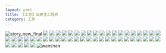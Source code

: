 ```yaml
---
layout: post
title: 【工作】云原生工程师
category: 工作
---
```

![story_new_final](http://r8s97vm6g.hd-bkt.clouddn.com/img/story_new_final_0317.png)
![](http://r8s97vm6g.hd-bkt.clouddn.com/img/docker-0320-1.png)
![](http://r8s97vm6g.hd-bkt.clouddn.com/img/docker-0320-2.png)
![](http://r8s97vm6g.hd-bkt.clouddn.com/img/docker-0320-3.png)
![](http://r8s97vm6g.hd-bkt.clouddn.com/img/docker-0320-4.png)
![](http://r8s97vm6g.hd-bkt.clouddn.com/img/docker-0320-5.png)
![](http://r8s97vm6g.hd-bkt.clouddn.com/img/docker-0320-6.png)
![](http://r8s97vm6g.hd-bkt.clouddn.com/img/docker-0320-7.png)
![](http://r8s97vm6g.hd-bkt.clouddn.com/img/docker-0320-8.png)
![](http://r8s97vm6g.hd-bkt.clouddn.com/img/docker-0320-9.png)
![](http://r8s97vm6g.hd-bkt.clouddn.com/img/docker-0320-10.png)
![](http://r8s97vm6g.hd-bkt.clouddn.com/img/docker-0320-11.png)
![](http://r8s97vm6g.hd-bkt.clouddn.com/img/docker-0320-12.png)
![](http://r8s97vm6g.hd-bkt.clouddn.com/img/docker-0320-13.png)
![](http://r8s97vm6g.hd-bkt.clouddn.com/img/docker-0320-14.png)
![](http://r8s97vm6g.hd-bkt.clouddn.com/img/docker-0320-15.png)
![](http://r8s97vm6g.hd-bkt.clouddn.com/img/docker-0320-16.png)
![](http://r8s97vm6g.hd-bkt.clouddn.com/img/docker-0320-17.png)
![](http://r8s97vm6g.hd-bkt.clouddn.com/img/docker-0320-18.png)
![](http://r8s97vm6g.hd-bkt.clouddn.com/img/docker-0320-19.png)
![](http://r8s97vm6g.hd-bkt.clouddn.com/img/docker-0320-20.png)
![](http://r8s97vm6g.hd-bkt.clouddn.com/img/docker-0320-21.png)
![](http://r8s97vm6g.hd-bkt.clouddn.com/img/docker-0320-22.png)
![](http://r8s97vm6g.hd-bkt.clouddn.com/img/docker-0320-23.png)
![](http://r8s97vm6g.hd-bkt.clouddn.com/img/docker-0320-24.png)
![](http://r8s97vm6g.hd-bkt.clouddn.com/img/docker-0320-25.png)
![](http://r8s97vm6g.hd-bkt.clouddn.com/img/docker-0320-26.png)
![](http://r8s97vm6g.hd-bkt.clouddn.com/img/docker-0320-27.png)
![](http://r8s97vm6g.hd-bkt.clouddn.com/img/docker-0320-28.png)
![](http://r8s97vm6g.hd-bkt.clouddn.com/img/docker-0320-29.png)
![](http://r8s97vm6g.hd-bkt.clouddn.com/img/docker-0320-30.png)
![](http://r8s97vm6g.hd-bkt.clouddn.com/img/docker-0320-31.png)
![](http://r8s97vm6g.hd-bkt.clouddn.com/img/docker-0320-32.png)
![](http://r8s97vm6g.hd-bkt.clouddn.com/img/docker-0320-33.png)
![](http://r8s97vm6g.hd-bkt.clouddn.com/img/docker-0320-34.png)
![](http://r8s97vm6g.hd-bkt.clouddn.com/img/docker-0320-35.png)
![](http://r8s97vm6g.hd-bkt.clouddn.com/img/docker-0320-36.png)
![](http://r8s97vm6g.hd-bkt.clouddn.com/img/docker-0320-37.png)
![](http://r8s97vm6g.hd-bkt.clouddn.com/img/docker-0320-38.png)
![](http://r8s97vm6g.hd-bkt.clouddn.com/img/docker-0320-39.png)
![](http://r8s97vm6g.hd-bkt.clouddn.com/img/docker-0320-40.png)
![](http://r8s97vm6g.hd-bkt.clouddn.com/img/docker-0320-41.png)
![](http://r8s97vm6g.hd-bkt.clouddn.com/img/docker-0320-42.png)
![](http://r8s97vm6g.hd-bkt.clouddn.com/img/docker-0320-43.png)
![](http://r8s97vm6g.hd-bkt.clouddn.com/img/docker-0320-44.png)
![](http://r8s97vm6g.hd-bkt.clouddn.com/img/docker-0320-45.png)
![](http://r8s97vm6g.hd-bkt.clouddn.com/img/docker-0320-46.png)
![](http://r8s97vm6g.hd-bkt.clouddn.com/img/docker-0320-47.png)
![](http://r8s97vm6g.hd-bkt.clouddn.com/img/docker-0320-48.png)
![](http://r8s97vm6g.hd-bkt.clouddn.com/img/docker-0320-49.png)
![wanshan](http://r8s97vm6g.hd-bkt.clouddn.com/img/wanshan.png)

